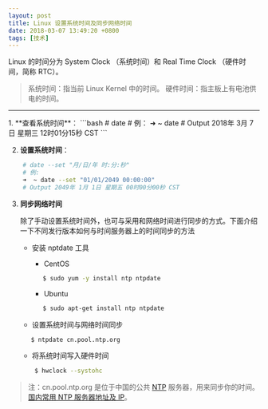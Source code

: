 ```yaml
---
layout: post
title: Linux 设置系统时间及同步网络时间
date: 2018-03-07 13:49:20 +0800
tags: [技术]
---
```



Linux 的时间分为 System Clock （系统时间）和 Real Time Clock （硬件时间，简称 RTC）。

>系统时间：指当前 Linux Kernel 中的时间。
>硬件时间：指主板上有电池供电的时间。

<hr style="width: 100%;">
1. **查看系统时间**：
```bash
    # date
    # 例：
    ➜  ~ date
    # Output 2018年 3月 7日 星期三 12时01分15秒 CST
```

2. **设置系统时间**：
```bash
    # date --set "月/日/年 时:分:秒"
    # 例:
    ➜  ~ date --set "01/01/2049 00:00:00"
    # Output 2049年 1月 1日 星期五 00时00分00秒 CST
```

3. **同步网络时间**
    
    除了手动设置系统时间外，也可与采用和网络时间进行同步的方式。下面介绍一下不同发行版本如何与时间服务器上的时间同步的方法
    - 安装 nptdate 工具
         * CentOS 
         ```bash
            $ sudo yum -y install ntp ntpdate 
         ```

         * Ubuntu 
         ```bash
            $ sudo apt-get install ntp ntpdate 
         ``` 

    - 设置系统时间与网络时间同步
     ```bash
        $ ntpdate cn.pool.ntp.org
     ```

    - 将系统时间写入硬件时间 
    ```bash
        $ hwclock --systohc
    ```

>注：cn.pool.ntp.org 是位于中国的公共 [NTP](https://baike.baidu.com/item/NTP/1100433?fr=aladdin) 服务器，用来同步你的时间。
> [国内常用 NTP 服务器地址及 IP](https://www.douban.com/note/171309770/)。





